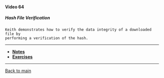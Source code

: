 #### Video 64

##### Hash File Verification

```
Keith demonstrates how to verify the data integrity of a downloaded file by
performing a verification of the hash.
```

---

- **[Notes](notes.md)**
- **[Exercises](exercises.md)**

---

[Back to main](https://github.com/rot0xd/CBTNuggets/blob/master/CEHv9/README.md)

